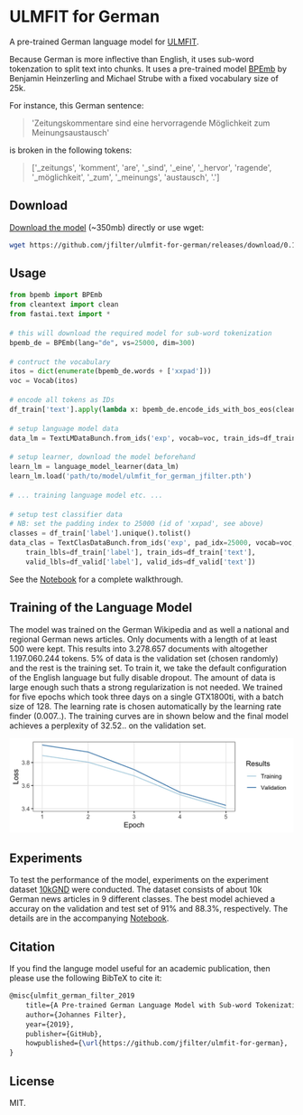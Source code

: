 # ULMFIT for German

A pre-trained German language model for [ULMFIT](https://docs.fast.ai/text.html).

Because German is more inflective than English, it uses sub-word tokenzation to split text into chunks. It uses a pre-trained model [BPEmb](https://nlp.h-its.org/bpemb/) by Benjamin Heinzerling and Michael Strube with a fixed vocabulary size of 25k.

For instance, this German sentence:

> 'Zeitungskommentare sind eine hervorragende Möglichkeit zum Meinungsaustausch'

is broken in the following tokens:

> ['_zeitungs', 'komment', 'are', '_sind', '_eine', '_hervor', 'ragende', '_möglichkeit', '_zum', '_meinungs', 'austausch', '.']

## Download

[Download the model](https://github.com/jfilter/ulmfit-for-german/releases/download/0.1.0/ulmfit_for_german_jfilter.pth) (~350mb) directly or use wget:

```bash
wget https://github.com/jfilter/ulmfit-for-german/releases/download/0.1.0/ulmfit_for_german_jfilter.pth
```

## Usage

```python
from bpemb import BPEmb
from cleantext import clean
from fastai.text import *

# this will download the required model for sub-word tokenization
bpemb_de = BPEmb(lang="de", vs=25000, dim=300)

# contruct the vocabulary
itos = dict(enumerate(bpemb_de.words + ['xxpad']))
voc = Vocab(itos)

# encode all tokens as IDs
df_train['text'].apply(lambda x: bpemb_de.encode_ids_with_bos_eos(clean(x, lang='de')))

# setup language model data
data_lm = TextLMDataBunch.from_ids('exp', vocab=voc, train_ids=df_train['text'], valid_ids=df_valid['text'])

# setup learner, download the model beforehand
learn_lm = language_model_learner(data_lm)
learn_lm.load('path/to/model/ulmfit_for_german_jfilter.pth')

# ... training language model etc. ...

# setup test classifier data
# NB: set the padding index to 25000 (id of 'xxpad', see above)
classes = df_train['label'].unique().tolist()
data_clas = TextClasDataBunch.from_ids('exp', pad_idx=25000, vocab=voc, classes=classes,
    train_lbls=df_train['label'], train_ids=df_train['text'],
    valid_lbls=df_valid['label'], valid_ids=df_valid['text'])
```

See the [Notebook](Experiment_10kGNAD.ipynb) for a complete walkthrough.

## Training of the Language Model

The model was trained on the German Wikipedia and as well a national and regional German news articles. Only documents with a length of at least 500 were kept. This results into 3.278.657 documents with altogether 1.197.060.244 tokens. 5% of data is the validation set (chosen randomly) and the rest is the training set. To train it, we take the default configuration of the English language but fully disable dropout.
The amount of data is large enough such thats a strong regularization is not needed.
We trained for five epochs which took three days on a single GTX1800ti, with a batch size of 128. The learning rate is chosen automatically by the learning rate finder (0.007..). The training curves are in shown below and the final model achieves a perplexity of 32.52.. on the validation set.

<div align="center">
  <img src="training_curves.jpg" alt="Training curves of the language model.">
</div>

## Experiments

To test the performance of the model, experiments on the experiment dataset [10kGND](https://github.com/tblock/10kGNAD) were conducted. The dataset consists of about 10k German news articles in 9 different classes. The best model achieved a accuray on the validation and test set of 91% and 88.3%, respectively. The details are in the accompanying [Notebook](Experiment_10kGNAD.ipynb).

## Citation

If you find the languge model useful for an academic publication, then please use the following BibTeX to cite it:

```tex
@misc{ulmfit_german_filter_2019
    title={A Pre-trained German Language Model with Sub-word Tokenization for ULMFIT},
    author={Johannes Filter},
    year={2019},
    publisher={GitHub},
    howpublished={\url{https://github.com/jfilter/ulmfit-for-german},
}
```

## License

MIT.
